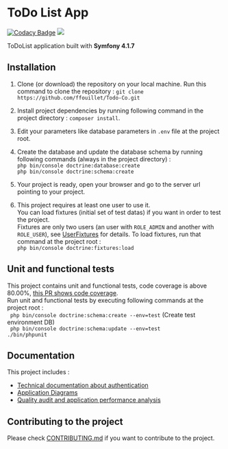 # ToDo List App

[![Codacy Badge](https://api.codacy.com/project/badge/Grade/0514a75d8ea94909bfaf427f42e69573)](https://www.codacy.com/app/ffouillet/Todo-Co?utm_source=github.com&amp;utm_medium=referral&amp;utm_content=ffouillet/Todo-Co&amp;utm_campaign=Badge_Grade) <a href="https://codeclimate.com/github/ffouillet/Todo-Co/maintainability"><img src="https://api.codeclimate.com/v1/badges/b5772ac72d245785f994/maintainability" /></a>  

ToDoList application built with **Symfony 4.1.7**  

## Installation

1.  Clone (or download) the repository on your local machine. Run this command to clone the repository :  ```git clone https://github.com/ffouillet/Todo-Co.git ```

2.  Install project dependencies by running following command in the project directory : ```composer install```.

3.  Edit your parameters like database parameters in ```.env``` file at the project root.

4.  Create the database and update the database schema by running following commands (always in the project directory) :   
```php bin/console doctrine:database:create```  
```php bin/console doctrine:schema:create```  

5.  Your project is ready, open your browser and go to the server url pointing to your project.

6.  This project requires at least one user to use it.  
You can load fixtures (initial set of test datas) if you want in order to test the project.  
Fixtures are only two users (an user with ```ROLE_ADMIN``` and another with ```ROLE_USER```), see [UserFixtures](https://github.com/ffouillet/Todo-Co/blob/master/src/DataFixtures/UserFixtures.php) for details.
To load fixtures, run that command at the project root :  
``` php bin/console doctrine:fixtures:load ```

## Unit and functional tests
This project contains unit and functional tests, code coverage is above 80.00%, [this PR shows code coverage](https://github.com/ffouillet/Todo-Co/pull/16).  
Run unit and functional tests by executing following commands at the project root :  
``` php bin/console doctrine:schema:create --env=test``` (Create test environment DB)  
``` php bin/console doctrine:schema:update --env=test```  
``` ./bin/phpunit ```

## Documentation

This project includes :
*   [Technical documentation about authentication](https://github.com/ffouillet/Todo-Co/blob/master/doc/Authentication.md)
*   [Application Diagrams](Todo)
*   [Quality audit and application performance analysis](Todo)

## Contributing to the project  

Please check [CONTRIBUTING.md](https://github.com/ffouillet/Todo-Co/blob/master/CONTRIBUTING.md) if you want to contribute to the project.